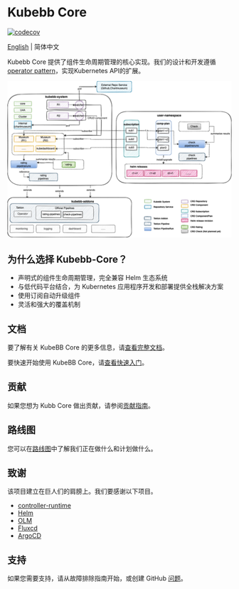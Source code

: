 # Kubebb Core

[![codecov](https://codecov.io/gh/kubebb/core/branch/main/graph/badge.svg?token=TBPAVEZV2K)](https://codecov.io/gh/kubebb/core)

[English](./README.md) | 简体中文

Kubebb Core 提供了组件生命周期管理的核心实现。我们的设计和开发遵循 [operator pattern](https://kubernetes.io/docs/concepts/extend-kubernetes/operator/)，实现Kubernetes API的扩展。

![arch](./assets/arch.png)

## 为什么选择 Kubebb-Core？

- 声明式的组件生命周期管理，完全兼容 Helm 生态系统
- 与低代码平台结合，为 Kubernetes 应用程序开发和部署提供全栈解决方案
- 使用订阅自动升级组件
- 灵活和强大的覆盖机制

## 文档

要了解有关 KubeBB Core 的更多信息，请[查看完整文档](https://kubebb.github.io/website/)。

要快速开始使用 KubeBB Core，请[查看快速入门](https://kubebb.github.io/website/docs/category/快速开始)。

## 贡献

如果您想为 Kubb Core 做出贡献，请参阅[贡献指南](https://kubebb.github.io/website/docs/contribute)。

## 路线图

您可以在[路线图](https://kubebb.github.io/website/docs/core/overview#路线图)中了解我们正在做什么和计划做什么。

## 致谢

该项目建立在巨人们的肩膀上。我们要感谢以下项目。

- [controller-runtime](https://github.com/kubernetes-sigs/controller-runtime)
- [Helm](https://helm.sh/)
- [OLM](https://github.com/operator-framework/operator-lifecycle-manager)
- [Fluxcd](https://fluxcd.io/)
- [ArgoCD](https://argoproj.github.io/argo-cd/)

## 支持

如果您需要支持，请从故障排除指南开始，或创建 GitHub [问题](https://github.com/kubebb/core/issues/new)。
